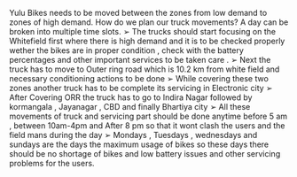 Yulu Bikes needs to be moved between the zones from low demand to zones of high demand. How do we plan our truck movements? A day can be broken into multiple time slots.
➢ The trucks should start focusing on the Whitefield first where there is high demand and it is to be checked properly
wether the bikes are in proper condition , check with the battery percentages and other important services to be taken
care .
➢ Next the truck has to move to Outer ring road which is 10.2 km from white field and necessary conditioning actions to be
done
➢ While covering these two zones another truck has to be complete its servicing in Electronic city
➢ After Covering ORR the truck has to go to Indira Nagar followed by kormangala , Jayanagar , CBD and finally Bhartiya
city
➢ All these movements of truck and servicing part should be done anytime before 5 am , between 10am-4pm and After 8
pm so that it wont clash the users and the field mans during the day
➢ Mondays , Tuesdays , wednesdays and sundays are the days the maximum usage of bikes so these days there should be
no shortage of bikes and low battery issues and other servicing problems for the users.
